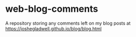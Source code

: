 # web-blog-comments
A repository storing any comments left on my blog posts at https://joshegladwell.github.io/blog/blog.html
